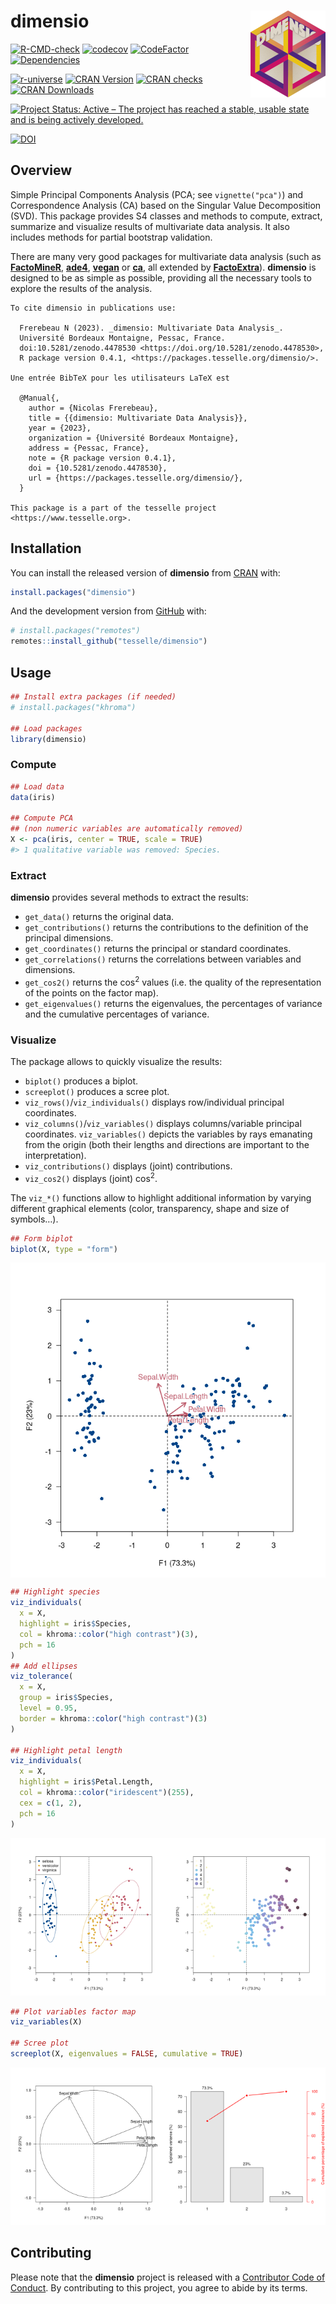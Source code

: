 
<!-- README.md is generated from README.Rmd. Please edit that file -->

# dimensio <img width=120px src="man/figures/logo.png" align="right" />

<!-- badges: start -->

[![R-CMD-check](https://github.com/tesselle/dimensio/workflows/R-CMD-check/badge.svg)](https://github.com/tesselle/dimensio/actions)
[![codecov](https://codecov.io/gh/tesselle/dimensio/branch/main/graph/badge.svg?token=0mcb7gbZu3)](https://app.codecov.io/gh/tesselle/dimensio)
[![CodeFactor](https://www.codefactor.io/repository/github/tesselle/dimensio/badge/main)](https://www.codefactor.io/repository/github/tesselle/dimensio/overview/main)
[![Dependencies](https://tinyverse.netlify.com/badge/dimensio)](https://cran.r-project.org/package=dimensio)

<a href="https://tesselle.r-universe.dev/dimensio"
class="pkgdown-devel"><img
src="https://tesselle.r-universe.dev/badges/dimensio"
alt="r-universe" /></a>
<a href="https://cran.r-project.org/package=dimensio"
class="pkgdown-release"><img
src="http://www.r-pkg.org/badges/version/dimensio"
alt="CRAN Version" /></a> <a
href="https://cran.r-project.org/web/checks/check_results_dimensio.html"
class="pkgdown-release"><img
src="https://badges.cranchecks.info/worst/dimensio.svg"
alt="CRAN checks" /></a>
<a href="https://cran.r-project.org/package=dimensio"
class="pkgdown-release"><img
src="http://cranlogs.r-pkg.org/badges/dimensio"
alt="CRAN Downloads" /></a>

[![Project Status: Active – The project has reached a stable, usable
state and is being actively
developed.](https://www.repostatus.org/badges/latest/active.svg)](https://www.repostatus.org/#active)

[![DOI](https://zenodo.org/badge/DOI/10.5281/zenodo.4478530.svg)](https://doi.org/10.5281/zenodo.4478530)
<!-- badges: end -->

## Overview

Simple Principal Components Analysis (PCA; see `vignette("pca")`) and
Correspondence Analysis (CA) based on the Singular Value Decomposition
(SVD). This package provides S4 classes and methods to compute, extract,
summarize and visualize results of multivariate data analysis. It also
includes methods for partial bootstrap validation.

There are many very good packages for multivariate data analysis (such
as [**FactoMineR**](http://factominer.free.fr/),
[**ade4**](https://pbil.univ-lyon1.fr/ade4/),
[**vegan**](https://rpubs.com/brouwern/veganpca) or
[**ca**](https://cran.r-project.org/package=ca), all extended by
[**FactoExtra**](https://rpkgs.datanovia.com/factoextra/)). **dimensio**
is designed to be as simple as possible, providing all the necessary
tools to explore the results of the analysis.

    To cite dimensio in publications use:

      Frerebeau N (2023). _dimensio: Multivariate Data Analysis_.
      Université Bordeaux Montaigne, Pessac, France.
      doi:10.5281/zenodo.4478530 <https://doi.org/10.5281/zenodo.4478530>,
      R package version 0.4.1, <https://packages.tesselle.org/dimensio/>.

    Une entrée BibTeX pour les utilisateurs LaTeX est

      @Manual{,
        author = {Nicolas Frerebeau},
        title = {{dimensio: Multivariate Data Analysis}},
        year = {2023},
        organization = {Université Bordeaux Montaigne},
        address = {Pessac, France},
        note = {R package version 0.4.1},
        doi = {10.5281/zenodo.4478530},
        url = {https://packages.tesselle.org/dimensio/},
      }

    This package is a part of the tesselle project
    <https://www.tesselle.org>.

## Installation

You can install the released version of **dimensio** from
[CRAN](https://CRAN.R-project.org) with:

``` r
install.packages("dimensio")
```

And the development version from [GitHub](https://github.com/) with:

``` r
# install.packages("remotes")
remotes::install_github("tesselle/dimensio")
```

## Usage

``` r
## Install extra packages (if needed)
# install.packages("khroma")

## Load packages
library(dimensio)
```

### Compute

``` r
## Load data
data(iris)

## Compute PCA
## (non numeric variables are automatically removed)
X <- pca(iris, center = TRUE, scale = TRUE)
#> 1 qualitative variable was removed: Species.
```

### Extract

**dimensio** provides several methods to extract the results:

- `get_data()` returns the original data.
- `get_contributions()` returns the contributions to the definition of
  the principal dimensions.
- `get_coordinates()` returns the principal or standard coordinates.
- `get_correlations()` returns the correlations between variables and
  dimensions.
- `get_cos2()` returns the cos<sup>2</sup> values (i.e. the quality of
  the representation of the points on the factor map).
- `get_eigenvalues()` returns the eigenvalues, the percentages of
  variance and the cumulative percentages of variance.

### Visualize

The package allows to quickly visualize the results:

- `biplot()` produces a biplot.
- `screeplot()` produces a scree plot.
- `viz_rows()`/`viz_individuals()` displays row/individual principal
  coordinates.
- `viz_columns()`/`viz_variables()` displays columns/variable principal
  coordinates. `viz_variables()` depicts the variables by rays emanating
  from the origin (both their lengths and directions are important to
  the interpretation).
- `viz_contributions()` displays (joint) contributions.
- `viz_cos2()` displays (joint) cos<sup>2</sup>.

The `viz_*()` functions allow to highlight additional information by
varying different graphical elements (color, transparency, shape and
size of symbols…).

``` r
## Form biplot
biplot(X, type = "form")
```

<img src="man/figures/README-biplot-1.png" style="display: block; margin: auto;" />

``` r
## Highlight species
viz_individuals(
  x = X, 
  highlight = iris$Species, 
  col = khroma::color("high contrast")(3), 
  pch = 16
)
## Add ellipses
viz_tolerance(
  x = X, 
  group = iris$Species, 
  level = 0.95,
  border = khroma::color("high contrast")(3)
)

## Highlight petal length
viz_individuals(
  x = X,
  highlight = iris$Petal.Length,
  col = khroma::color("iridescent")(255), 
  cex = c(1, 2),
  pch = 16
)
```

<img src="man/figures/README-plot-ind-1.png" width="50%" /><img src="man/figures/README-plot-ind-2.png" width="50%" />

``` r
## Plot variables factor map
viz_variables(X)

## Scree plot
screeplot(X, eigenvalues = FALSE, cumulative = TRUE)
```

<img src="man/figures/README-plot-var-1.png" width="50%" /><img src="man/figures/README-plot-var-2.png" width="50%" />

## Contributing

Please note that the **dimensio** project is released with a
[Contributor Code of Conduct](https://www.tesselle.org/conduct.html). By
contributing to this project, you agree to abide by its terms.
